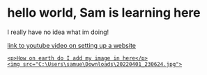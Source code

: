 <html>

<h1>hello world, Sam is learning here</h1>
  <p>I really have no idea what im doing!</p>
  <a href="https://www.youtube.com/watch?v=NQP89ish9t8">link to youtube video on setting up a website
    </p>
  
    <p>How on earth do I add my image in here</p>
    <img src="C:\Users\samue\Downloads\20220401_230624.jpg">
  
</html>
